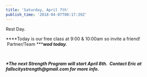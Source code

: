```yaml
---
title: 'Saturday, April 7th'
publish_time: '2018-04-07T00:17:39Z'
---
```


Rest Day.

***\*Today is our free class at 9:00 & 10:00am so invite a friend!
 Partner/Team ******wod today.***

 

***\*The next Strength Program will start April 8th.  Contact Eric at***
***fallscitystrength\@gmail.com for more info.***

